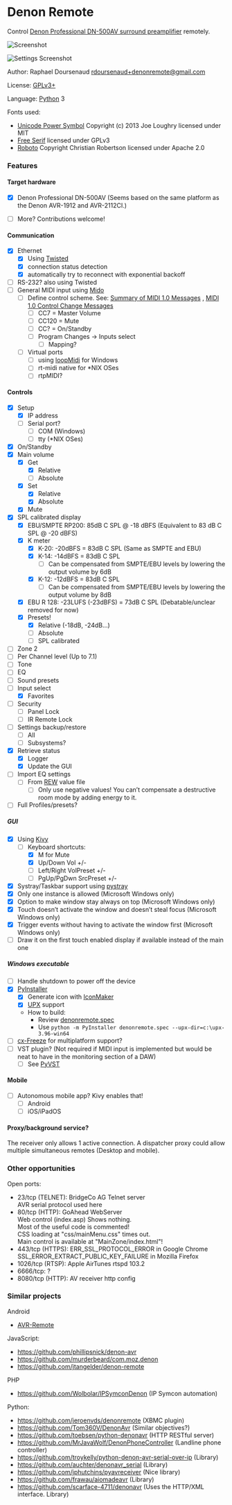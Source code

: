 Denon Remote
============

Control [Denon Professional DN-500AV surround preamplifier](https://www.denonpro.com/index.php/products/view/dn-500av)
remotely.

![Screenshot](screenshot-v0.7.0-main.png)

![Settings Screenshot](screenshot-v0.7.0-settings.png)

Author: Raphael Doursenaud <rdoursenaud+denonremote@gmail.com>

License: [GPLv3+](LICENSE)

Language: [Python](https://python.org) 3

Fonts used:

- [Unicode Power Symbol](https://unicodepowersymbol.com/) Copyright (c) 2013 Joe Loughry licensed under MIT
- [Free Serif](https://savannah.gnu.org/projects/freefont/) licensed under GPLv3
- [Roboto](https://fonts.google.com/specimen/Roboto) Copyright Christian Robertson licensed under Apache 2.0


### Features


#### Target hardware

- [x] Denon Professional DN-500AV (Seems based on the same platform as the Denon AVR-1912 and AVR-2112CI.)
- [ ] More? Contributions welcome!


#### Communication

- [x] Ethernet
    - [x] Using [Twisted](https://twistedmatrix.com)
    - [x] connection status detection
    - [x] automatically try to reconnect with exponential backoff
- [ ] RS-232? also using Twisted
- [ ] General MIDI input using [Mido](https://mido.readthedocs.io/en/latest/)
    - [ ] Define control scheme.
      See: [Summary of MIDI 1.0 Messages](https://www.midi.org/specifications-old/item/table-1-summary-of-midi-message)
      , [MIDI 1.0 Control Change Messages](https://www.midi.org/specifications-old/item/table-3-control-change-messages-data-bytes-2)
        - [ ] CC7 = Master Volume
        - [ ] CC120 = Mute
        - [ ] CC? = On/Standby
        - [ ] Program Changes -> Inputs select
            - [ ] Mapping?
    - [ ] Virtual ports
        - [ ] using [loopMidi](http://www.tobias-erichsen.de/software/loopmidi.html) for Windows
        - [ ] rt-midi native for *NIX OSes
        - [ ] rtpMIDI?

#### Controls

- [x] Setup
    - [x] IP address
    - [ ] Serial port?
        - [ ] COM (Windows)
        - [ ] tty (*NIX OSes)
- [x] On/Standby
- [x] Main volume
    - [x] Get
        - [x] Relative
        - [ ] Absolute
    - [x] Set
        - [x] Relative
        - [x] Absolute
    - [x] Mute
- [x] SPL calibrated display
    - [x] EBU/SMPTE RP200: 85dB C SPL @ -18 dBFS (Equivalent to 83 dB C SPL @ -20 dBFS)
    - [x] K meter
        - [x] K-20: -20dBFS = 83dB C SPL (Same as SMPTE and EBU)
        - [x] K-14: -14dBFS = 83dB C SPL
            - [ ] Can be compensated from SMPTE/EBU levels by lowering the output volume by 6dB
        - [x] K-12: -12dBFS = 83dB C SPL
            - [ ] Can be compensated from SMPTE/EBU levels by lowering the output volume by 8dB
    - [x] EBU R 128: -23LUFS (-23dBFS) = 73dB C SPL (Debatable/unclear removed for now)
    - [x] Presets!
        - [x] Relative (-18dB, -24dB…)
        - [ ] Absolute
        - [ ] SPL calibrated
- [ ] Zone 2
- [ ] Per Channel level (Up to 7.1)
- [ ] Tone
- [ ] EQ
- [ ] Sound presets
- [ ] Input select
    - [x] Favorites
- [ ] Security
    - [ ] Panel Lock
    - [ ] IR Remote Lock
- [ ] Settings backup/restore
    - [ ] All
    - [ ] Subsystems?
- [x] Retrieve status
    - [x] Logger
    - [x] Update the GUI
- [ ] Import EQ settings
    - [ ] From [REW](https://www.roomeqwizard.com/) value file
        - [ ] Only use negative values! You can’t compensate a destructive room mode by adding energy to it.
- [ ] Full Profiles/presets?

##### GUI

- [x] Using [Kivy](https://kivy.org)
    - [ ] Keyboard shortcuts:
        - [x] M for Mute
        - [x] Up/Down Vol +/-
        - [ ] Left/Right VolPreset +/-
        - [ ] PgUp/PgDwn SrcPreset +/-
- [x] Systray/Taskbar support using [pystray](https://pypi.org/project/pystray/)
- [x] Only one instance is allowed (Microsoft Windows only)
- [X] Option to make window stay always on top (Microsoft Windows only)
- [x] Touch doesn’t activate the window and doesn’t steal focus (Microsoft Windows only)
- [x] Trigger events without having to activate the window first (Microsoft Windows only)
- [ ] Draw it on the first touch enabled display if available instead of the main one

##### Windows executable

- [ ] Handle shutdown to power off the device
- [x] [PyInstaller](https://www.pyinstaller.org)
    - [x] Generate icon with [IconMaker](https://github.com/Inedo/iconmaker)
    - [x] [UPX](https://upx.github.io/) support
    - How to build:
        - Review [denonremote.spec](denonremote.spec)
        - Use `python -m PyInstaller denonremote.spec --upx-dir=c:\upx-3.96-win64`
- [ ] [cx-Freeze](https://pypi.org/project/cx-Freeze/) for multiplatform support?
- [ ] VST plugin? (Not required if MIDI input is implemented but would be neat to have in the monitoring section of a
  DAW)
    - [ ] See [PyVST](https://pypi.org/project/pyvst/)

#### Mobile

- [ ] Autonomous mobile app? Kivy enables that!
    - [ ] Android
    - [ ] iOS/iPadOS

#### Proxy/background service?

The receiver only allows 1 active connection. A dispatcher proxy could allow multiple simultaneous remotes (Desktop and
mobile).

### Other opportunities

Open ports:

- 23/tcp (TELNET): BridgeCo AG Telnet server  
  AVR serial protocol used here
- 80/tcp (HTTP): GoAhead WebServer  
  Web control (index.asp) Shows nothing.  
  Most of the useful code is commented!  
  CSS loading at "css/mainMenu.css" times out.  
  Main control is available at "MainZone/index.html"!
- 443/tcp (HTTPS): ERR_SSL_PROTOCOL_ERROR in Google Chrome  
  SSL_ERROR_EXTRACT_PUBLIC_KEY_FAILURE in Mozilla Firefox
- 1026/tcp (RTSP): Apple AirTunes rtspd 103.2
- 6666/tcp: ?
- 8080/tcp (HTTP): AV receiver http config

### Similar projects

Android

- [AVR-Remote](https://github.com/pskiwi/avr-remote)

JavaScript:

- https://github.com/phillipsnick/denon-avr
- https://github.com/murderbeard/com.moz.denon
- https://github.com/jtangelder/denon-remote

PHP

- https://github.com/Wolbolar/IPSymconDenon (IP Symcon automation)

Python:

- https://github.com/jeroenvds/denonremote (XBMC plugin)
- https://github.com/Tom360V/DenonAvr (Similar objectives?)
- https://github.com/toebsen/python-denonavr (HTTP RESTful server)
- https://github.com/MrJavaWolf/DenonPhoneController (Landline phone controller)
- https://github.com/troykelly/python-denon-avr-serial-over-ip (Library)
- https://github.com/auchter/denonavr_serial (Library)
- https://github.com/jphutchins/pyavreceiver (Nice library)
- https://github.com/frawau/aiomadeavr (Library)
- https://github.com/scarface-4711/denonavr (Uses the HTTP/XML interface. Library)
